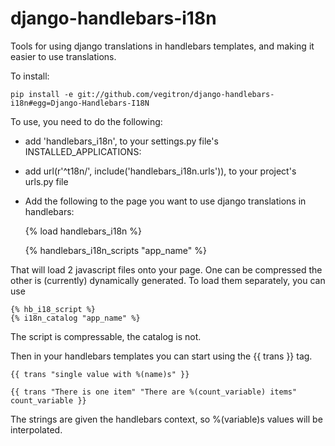 django-handlebars-i18n
======================

Tools for using django translations in handlebars templates, and making it easier to use translations.

To install:

    pip install -e git://github.com/vegitron/django-handlebars-i18n#egg=Django-Handlebars-I18N
    
To use, you need to do the following:

* add 'handlebars_i18n', to your settings.py file's INSTALLED_APPLICATIONS:
* add  url(r'^t18n/', include('handlebars_i18n.urls')), to your project's urls.py file
* Add the following to the page you want to use django translations in handlebars:


    {% load handlebars_i18n %}
    
    {% handlebars_i18n_scripts "app_name" %}

That will load 2 javascript files onto your page.  One can be compressed the other is (currently) dynamically generated.  To load them separately, you can use

    {% hb_i18_script %}
    {% i18n_catalog "app_name" %}
    
The script is compressable, the catalog is not.

Then in your handlebars templates you can start using the {{ trans }} tag.  

    {{ trans "single value with %(name)s" }}
    
    {{ trans "There is one item" "There are %(count_variable) items" count_variable }}
    
The strings are given the handlebars context, so %(variable)s values will be interpolated.    
